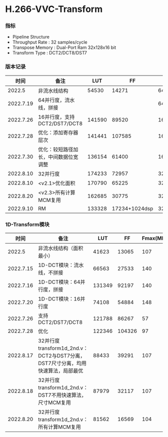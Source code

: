 # H.266-VVC-Transform

### 指标

- Pipeline Structure
- Throughput Rate : 32 samples/cycle
- Transpose Memory : Dual-Port Ram 32x128x16 bit 
- Transform Type : DCT2/DCT8/DST7

### 版本记录

| 时间      | 备注                                 | LUT    | FF            | RAM(bits)       | Fmax(MHz) |
| --------- | ------------------------------------ | ------ | ------------- | --------------- | --------- |
| 2022.5    | 非流水线结构                         | 54530  | 14271         | 64x64x16        | 107       |
| 2022.7.19 | 64并行度，流水线，拼接               |        |               | 64x128x16       |           |
| 2022.7.26 | 16并行度，支持DCT2/DST7/DCT8         | 141590 | 89520         | 16x256x16       | 51        |
| 2022.7.28 | 优化：添加寄存器层次                 | 141441 | 107585        | 16x256x16       | 97        |
| 2022.7.30 | 优化：较短路径加长，中间数据位宽调整 | 136154 | 61400         | 16x256x16       | 102       |
| 2022.8.10 | 32并行度                             | 174233 | 72957         | 32x128x16+64x10 | 105       |
| 2022.8.10 | <v2.1>优化面积                       | 170790 | 65225         | 32x128x16+64x10 | 107       |
| 2022.8.20 | <v2.3>所有计算MCM复用                | 162685 | 30775         | 32x128x16+64x10 | 104       |
| 2022.9.10 | RM                                   | 133328 | 17234+1024dsp | 32x128x16+64x10 | 235.9     |

### 1D-Transform模块

| 时间      | 备注                                                         | LUT    | FF     | Fmax(MHz) |
| --------- | ------------------------------------------------------------ | ------ | ------ | --------- |
| 2022.5    | 非流水线结构（面积最小）                                     | 41623  | 13065  | 107       |
| 2022.7.15 | 1D-DCT模块：流水线，不拼接                                   | 66563  | 27533  | 140       |
| 2022.7.16 | 1D-DCT模块：64并行度，拼接                                   | 131349 | 92197  | 140       |
| 2022.7.20 | 1D-DCT模块：16并行度                                         | 74108  | 54884  | 148       |
| 2022.7.26 | 支持DCT2/DST7/DCT8                                           | 121788 | 86267  | 57        |
| 2022.7.28 | 优化                                                         | 122346 | 104326 | 97        |
| 2022.8.17 | 32并行度transform1d_2nd.v：DCT2与DST7分离，DST7尺寸分离，均用快速算法，局部最优 | 88433  | 39291  | 107       |
| 2022.8.18 | 32并行度transform1d_2nd.v：DST7不用快速算法，尺寸MCM复用     | 87979  | 32117  | 107       |
| 2022.8.20 | 32并行度transform1d_2nd.v：所有计算MCM复用                   | 81562  | 16569  | 104       |

